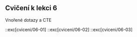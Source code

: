 ## Cvičení k lekci 6

Vnořené dotazy a CTE

::exc[cviceni/06-01]
::exc[cviceni/06-02]
::exc[cviceni/06-03]
